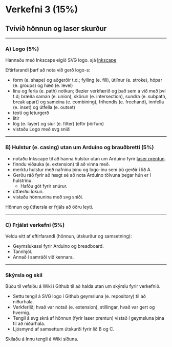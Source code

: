 # Verkefni 3 (15%)

## Tvívíð hönnun og laser skurður

---

### A) Logo (5%)

Hannaðu með Inkscape eigið SVG logo. sjá [Inkscape](https://github.com/VESM1VS/V21-1/wiki/Inkscape)

Eftirfarandi þarf að nota við gerð logo-s:

* form (e. shape) og aðgerðir t.d.; fylling (e. fill), útlínur (e. stroke), hópar (e. groups) og hæð (e. level)
* línu og ferla (e. path) notkun; Bezier verkfærið og það sem á við með því t.d; bræða saman (e. union), skörun (e. intersection), sundra (e. subpath, break apart) og sameina (e. combining), fríhendis (e. freehand), innfella (e. inset) og útfella (e. outset)
* texti og leturgerð
* litir
* lög (e. layer) og síur (e. filter) (eftir þörfum)
* vistaðu Logo með svg sniði

---

### B) Hulstur (e. casing) utan um Arduino og brauðbretti (5%)

* notaðu Inkscape til að hanna hulstur utan um Arduino fyrir [laser prentun](https://github.com/VESM1VS/V21-1/wiki/Laserprentun).
* finndu viðauka (e. extension) til að vinna með.
* merktu hulstur með nafninu þínu og logo-inu sem þú gerðir í lið A.
* Gerðu ráð fyrir að hægt sé að nota Arduino tölvuna þegar hún er í hulstrinu.
  * Hafðu göt fyrir snúrur.
* útfærðu lokun.
* vistaðu hönnunina með svg sniði.

Hönnun og útfærsla er frjáls að öðru leyti.

---

### C) Frjálst verkefni (5%)

Veldu eitt af eftirfarandi (hönnun, útskurður og samsetning):

* Geymslukassi fyrir Arduino og breadboard.
* Tannhjól.
* Annað í samráði við kennara.

---

### Skýrsla og skil

Búðu til vefsíðu á Wiki í Github til að halda utan um skýrslu fyrir verkefnið.

* Settu tengil á SVG logo í Github geymsluna (e. repository) til að niðurhala.
* Verkferlið; hvað var notað (e. extension), stillingar, hvað var gert og hvernig.
* Tengil á svg skrá af hönnun (fyrir laser prentun) vistað í geymsluna þína til að niðurhala.
* Ljósmynd af samsettum útskurði fyrir lið B og C.

Skilaðu á Innu tengli á Wiki síðuna.
